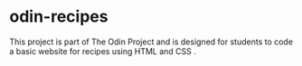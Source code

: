 # odin-recipes
This project is part of The Odin Project and is designed  for students to code a basic website for recipes using HTML and CSS .